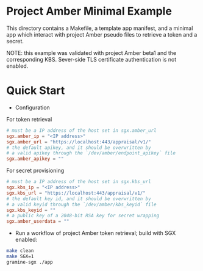 # Project Amber Minimal Example

This directory contains a Makefile, a template app manifest, and a
minimal app which interact with project Amber pseudo files to retrieve a token and a secret.

NOTE: this example was validated with project Amber beta1 and the corresponding KBS.
      Sever-side TLS certificate authentication is not enabled.

# Quick Start

- Configuration

For token retrieval
```toml
# must be a IP address of the host set in sgx.amber_url
sgx.amber_ip = "<IP address>"
sgx.amber_url = "https://localhost:443/appraisal/v1/"
# the default apikey, and it should be overwritten by
# a valid apikey through the `/dev/amber/endpoint_apikey` file
sgx.amber_apikey = ""

```
For secret provisioning
```toml
# must be a IP address of the host set in sgx.kbs_url
sgx.kbs_ip = "<IP address>"
sgx.kbs_url = "https://localhost:443/appraisal/v1/"
# the default key id, and it should be overwritten by
# a valid keyid through the `/dev/amber/kbs_keyid` file
sgx.kbs_keyid = ""
# a public key of a 2048-bit RSA key for secret wrapping
sgx.amber_userdata = ""
```

- Run a workflow of project Amber token retrieval; build with SGX enabled:

```sh
make clean
make SGX=1
gramine-sgx ./app

```

